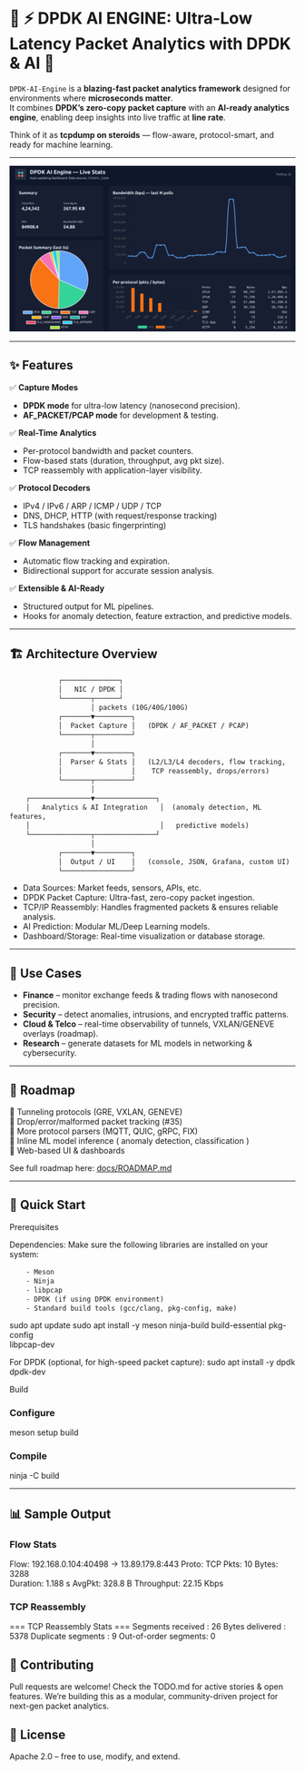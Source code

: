 # 🚀 ⚡ DPDK AI ENGINE: Ultra-Low Latency Packet Analytics with DPDK & AI 🚀

`DPDK-AI-Engine` is a **blazing-fast packet analytics framework** designed for environments where **microseconds matter**.  
It combines **DPDK’s zero-copy packet capture** with an **AI-ready analytics engine**, enabling deep insights into live traffic at **line rate**.

Think of it as **tcpdump on steroids** — flow-aware, protocol-smart, and ready for machine learning.

---

![Dashboard Screenshot](docs/dashboard.png)

---

## ✨ Features

✅ **Capture Modes**  
- **DPDK mode** for ultra-low latency (nanosecond precision).  
- **AF_PACKET/PCAP mode** for development & testing.  

✅ **Real-Time Analytics**  
- Per-protocol bandwidth and packet counters.  
- Flow-based stats (duration, throughput, avg pkt size).  
- TCP reassembly with application-layer visibility.  

✅ **Protocol Decoders**  
- IPv4 / IPv6 / ARP / ICMP / UDP / TCP  
- DNS, DHCP, HTTP (with request/response tracking)  
- TLS handshakes (basic fingerprinting)  

✅ **Flow Management**  
- Automatic flow tracking and expiration.  
- Bidirectional support for accurate session analysis.  

✅ **Extensible & AI-Ready**  
- Structured output for ML pipelines.  
- Hooks for anomaly detection, feature extraction, and predictive models.  

---

## 🏗️ Architecture Overview

                ┌──────────────┐
                │   NIC / DPDK │
                └───────┬──────┘
                        │ packets (10G/40G/100G)
                ┌───────▼─────────┐
                │  Packet Capture │   (DPDK / AF_PACKET / PCAP)
                └───────┬─────────┘
                        │
                ┌───────▼─────────┐
                │  Parser & Stats │   (L2/L3/L4 decoders, flow tracking,
                │                 │    TCP reassembly, drops/errors)
                └───────┬─────────┘
                        │
        ┌───────────────▼───────────────┐
        │   Analytics & AI Integration   │  (anomaly detection, ML features,
        │                                │   predictive models)
        └───────────────┬───────────────┘
                        │
                ┌───────▼─────────┐
                │  Output / UI    │   (console, JSON, Grafana, custom UI)
                └─────────────────┘


  - Data Sources: Market feeds, sensors, APIs, etc.
  - DPDK Packet Capture: Ultra-fast, zero-copy packet ingestion.
  - TCP/IP Reassembly: Handles fragmented packets & ensures reliable analysis.
  - AI Prediction: Modular ML/Deep Learning models.
  - Dashboard/Storage: Real-time visualization or database storage.

---

## 🚀 Use Cases

- **Finance** – monitor exchange feeds & trading flows with nanosecond precision.  
- **Security** – detect anomalies, intrusions, and encrypted traffic patterns.  
- **Cloud & Telco** – real-time observability of tunnels, VXLAN/GENEVE overlays (roadmap).  
- **Research** – generate datasets for ML models in networking & cybersecurity.  

---

## 📍 Roadmap

🔹 Tunneling protocols (GRE, VXLAN, GENEVE)  
🔹 Drop/error/malformed packet tracking (#35)  
🔹 More protocol parsers (MQTT, QUIC, gRPC, FIX)  
🔹 Inline ML model inference ( anomaly detection, classification )  
🔹 Web-based UI & dashboards  

See full roadmap here: [docs/ROADMAP.md](docs/ROADMAP.md)

---

## 🏁 Quick Start

Prerequisites

Dependencies:
Make sure the following libraries are installed on your system:

        - Meson
        - Ninja
        - libpcap
        - DPDK (if using DPDK environment)
        - Standard build tools (gcc/clang, pkg-config, make)

sudo apt update
sudo apt install -y meson ninja-build build-essential pkg-config \
    libpcap-dev

For DPDK (optional, for high-speed packet capture):
sudo apt install -y dpdk dpdk-dev

Build

### Configure
meson setup build

### Compile
ninja -C build

---

## 📊 Sample Output

### Flow Stats
Flow: 192.168.0.104:40498 -> 13.89.179.8:443
  Proto: TCP    Pkts: 10     Bytes: 3288    
  Duration: 1.188 s    AvgPkt: 328.8 B  Throughput: 22.15 Kbps

### TCP Reassembly
=== TCP Reassembly Stats ===
Segments received    : 26
Bytes delivered      : 5378
Duplicate segments   : 9
Out-of-order segments: 0

## 🤝 Contributing

Pull requests are welcome! Check the TODO.md for active stories & open features.
We’re building this as a modular, community-driven project for next-gen packet analytics.

## 📜 License

Apache 2.0 – free to use, modify, and extend.

